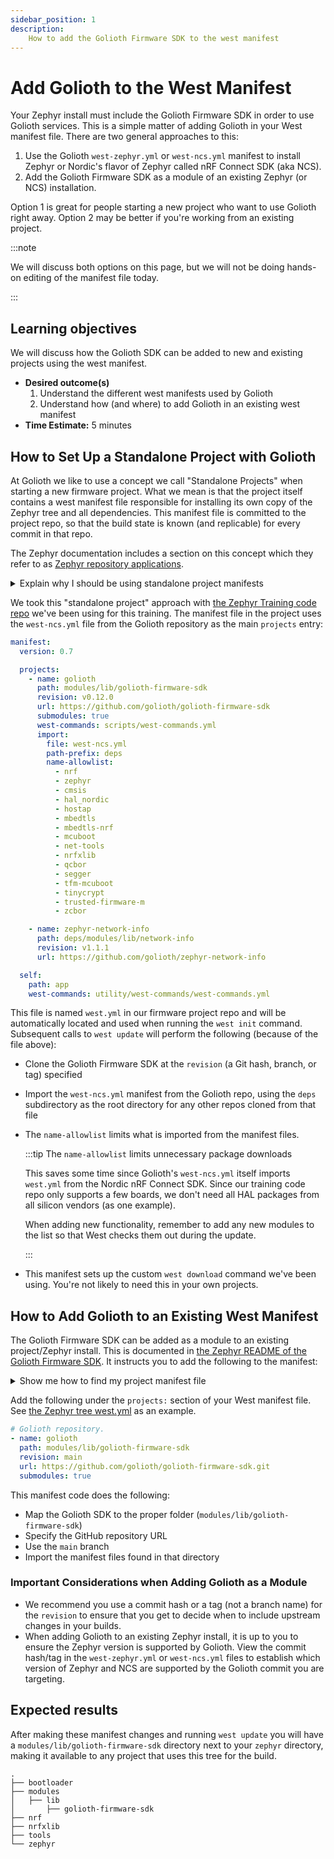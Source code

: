 ```yaml
---
sidebar_position: 1
description:
    How to add the Golioth Firmware SDK to the west manifest
---
```


# Add Golioth to the West Manifest

Your Zephyr install must include the Golioth Firmware SDK in order to use
Golioth services. This is a simple matter of adding Golioth in your West
manifest file. There are two general approaches to this:

1. Use the Golioth `west-zephyr.yml` or `west-ncs.yml` manifest to install
   Zephyr or Nordic's flavor of Zephyr called nRF Connect SDK (aka NCS).
2. Add the Golioth Firmware SDK as a module of an existing Zephyr (or NCS)
   installation.

Option 1 is great for people starting a new project who want to use Golioth
right away. Option 2 may be better if you're working from an existing project.

:::note

We will discuss both options on this page, but we will not be doing hands-on
editing of the manifest file today.

:::

## Learning objectives

We will discuss how the Golioth SDK can be added to new and existing projects
using the west manifest.

* **Desired outcome(s)**
  1. Understand the different west manifests used by Golioth
  2. Understand how (and where) to add Golioth in an existing west manifest
* **Time Estimate:** 5 minutes

## How to Set Up a Standalone Project with Golioth

At Golioth we like to use a concept we call "Standalone Projects" when starting
a new firmware project. What we mean is that the project itself contains a west
manifest file responsible for installing its own copy of the Zephyr tree and all
dependencies. This manifest file is committed to the project repo, so that the
build state is known (and replicable) for every commit in that repo.

The Zephyr documentation includes a section on this concept which they refer to
as [Zephyr repository
applications](https://docs.zephyrproject.org/latest/develop/application/index.html#application-types).

<details>
    <summary>Explain why I should be using standalone project manifests</summary>

Compare a Standalone Project to building your project in the samples directory
of the Zephyr tree:

* If you add your project as a subfolder in the Zephyr tree you will still be
  able to put your project under revision control, but it has no visibility to
  the state of the Zephyr tree. If that tree pulls upstream changes, it may
  break your project code and you will have no indication for which upstream
  commit was the last known working state.

* With the Standalone Project approach, the upstream commit hash for Zephyr and
  all dependencies are included in your west manifest. You can always restore
  the Zephyr tree to that known working state. This a very powerful tool you
  should be using.

 If you'd like a deeper understanding of this topic, [see our talk from the
 Zephyr Developer
 Summit](https://blog.golioth.io/manifests-project-sanity-in-the-ever-changing-zephyr-world/).

</details>

We took this "standalone project" approach with [the Zephyr Training code
repo](https://github.com/golioth/zephyr-training) we've been using for this
training. The manifest file in the project uses the `west-ncs.yml` file from the
Golioth repository as the main `projects` entry:

```yaml
manifest:
  version: 0.7

  projects:
    - name: golioth
      path: modules/lib/golioth-firmware-sdk
      revision: v0.12.0
      url: https://github.com/golioth/golioth-firmware-sdk
      submodules: true
      west-commands: scripts/west-commands.yml
      import:
        file: west-ncs.yml
        path-prefix: deps
        name-allowlist:
          - nrf
          - zephyr
          - cmsis
          - hal_nordic
          - hostap
          - mbedtls
          - mbedtls-nrf
          - mcuboot
          - net-tools
          - nrfxlib
          - qcbor
          - segger
          - tfm-mcuboot
          - tinycrypt
          - trusted-firmware-m
          - zcbor

    - name: zephyr-network-info
      path: deps/modules/lib/network-info
      revision: v1.1.1
      url: https://github.com/golioth/zephyr-network-info

  self:
    path: app
    west-commands: utility/west-commands/west-commands.yml
```

This file is named `west.yml` in our firmware project repo and will be
automatically located and used when running the `west init` command. Subsequent
calls to `west update` will perform the following (because of the file above):

* Clone the Golioth Firmware SDK at the `revision` (a Git hash, branch, or tag)
  specified
* Import the `west-ncs.yml` manifest from the Golioth repo, using the `deps`
  subdirectory as the root directory for any other repos cloned from that file
* The `name-allowlist` limits what is imported from the manifest files.

  :::tip The `name-allowlist` limits unnecessary package downloads

  This saves some time since Golioth's `west-ncs.yml` itself imports `west.yml`
  from the Nordic nRF Connect SDK. Since our training code repo only supports a
  few boards, we don't need all HAL packages from all silicon vendors (as one
  example).

  When adding new functionality, remember to add any new modules to the list so
  that West checks them out during the update.

  :::

* This manifest sets up the custom `west download` command we've been using.
  You're not likely to need this in your own projects.

## How to Add Golioth to an Existing West Manifest

The Golioth Firmware SDK can be added as a module to an existing project/Zephyr
install. This is documented in [the Zephyr README of the Golioth Firmware
SDK](https://github.com/golioth/golioth-firmware-sdk/tree/main/examples/zephyr#adding-the-golioth-firmware-sdk-to-an-existing-zephyr-west-project).
It instructs you to add the following to the manifest:

<details>
    <summary>Show me how to find my project manifest file</summary>

You can find your project manifest file by using the `west manifest --path`
command.

</details>

Add the following under the `projects:` section of your West manifest file. See
[the Zephyr tree
west.yml](https://github.com/zephyrproject-rtos/zephyr/blob/main/west.yml) as an
example.

```yaml
# Golioth repository.
- name: golioth
  path: modules/lib/golioth-firmware-sdk
  revision: main
  url: https://github.com/golioth/golioth-firmware-sdk.git
  submodules: true
```

This manifest code does the following:

* Map the Golioth SDK to the proper folder (`modules/lib/golioth-firmware-sdk`)
* Specify the GitHub repository URL
* Use the `main` branch
* Import the manifest files found in that directory

### Important Considerations when Adding Golioth as a Module

* We recommend you use a commit hash or a tag (not a branch name) for the
  `revision` to ensure that you get to decide when to include upstream changes
  in your builds.
* When adding Golioth to an existing Zephyr install, it is up to you to ensure
  the Zephyr version is supported by Golioth. View the commit hash/tag in the
  `west-zephyr.yml` or `west-ncs.yml` files to establish which version of Zephyr
  and NCS are supported by the Golioth commit you are targeting.

## Expected results

After making these manifest changes and running `west update` you will have a
`modules/lib/golioth-firmware-sdk` directory next to your `zephyr` directory,
making it available to any project that uses this tree for the build.

```shell
.
├── bootloader
├── modules
│   ├── lib
│       ├── golioth-firmware-sdk
├── nrf
├── nrfxlib
├── tools
└── zephyr
```
